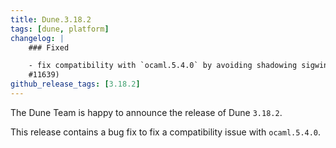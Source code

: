 ```yaml
---
title: Dune.3.18.2
tags: [dune, platform]
changelog: |
    ### Fixed

    - fix compatibility with `ocaml.5.4.0` by avoiding shadowing sigwinch (@nojb,
    #11639)
github_release_tags: [3.18.2]
---
```


The Dune Team is happy to announce the release of Dune `3.18.2`.

This release contains a bug fix to fix a compatibility issue with `ocaml.5.4.0`.
